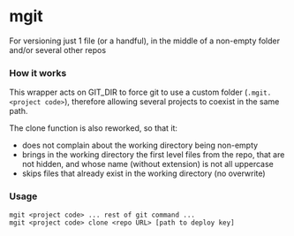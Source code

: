 # mgit
For versioning just 1 file (or a handful), in the middle of a non-empty folder and/or several other repos

### How it works

This wrapper acts on GIT_DIR to force git to use a custom folder (```.mgit.<project code>```), therefore allowing several projects to coexist in the same path.

The clone function is also reworked, so that it:
* does not complain about the working directory being non-empty
* brings in the working directory the first level files from the repo, that are not hidden, and whose name (without extension) is not all uppercase
* skips files that already exist in the working directory (no overwrite)

### Usage

```
mgit <project code> ... rest of git command ...
mgit <project code> clone <repo URL> [path to deploy key]
```
